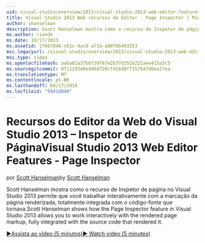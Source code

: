 ```yaml
---
uid: visual-studio/overview/2013/visual-studio-2013-web-editor-features-page-inspector
title: Visual Studio 2013 Web recursos do Editor - Page Inspector | Microsoft Docs
author: shanselman
description: Scott Hanselman mostra como o recurso de Inspetor de página no Visual Studio 2013 permite que você trabalhar interativamente com a marcação da página renderizada, w totalmente integrada...
ms.author: riande
ms.date: 10/17/2013
ms.assetid: 17b67048-c61c-4ac0-a73a-a8079b493253
msc.legacyurl: /visual-studio/overview/2013/visual-studio-2013-web-editor-features-page-inspector
msc.type: video
ms.openlocfilehash: aa6a01a37b6f39f87e2b77d351b221aee415a3c5
ms.sourcegitcommit: 0f1119340e4464720cfd16d0ff15764746ea1fea
ms.translationtype: MT
ms.contentlocale: pt-BR
ms.lasthandoff: 04/17/2019
ms.locfileid: "59418840"
---
```

# <a name="visual-studio-2013-web-editor-features---page-inspector"></a><span data-ttu-id="13ae8-103">Recursos do Editor da Web do Visual Studio 2013 – Inspetor de Página</span><span class="sxs-lookup"><span data-stu-id="13ae8-103">Visual Studio 2013 Web Editor Features - Page Inspector</span></span>

<span data-ttu-id="13ae8-104">por [Scott Hanselman](https://github.com/shanselman)</span><span class="sxs-lookup"><span data-stu-id="13ae8-104">by [Scott Hanselman](https://github.com/shanselman)</span></span>

<span data-ttu-id="13ae8-105">Scott Hanselman mostra como o recurso de Inspetor de página no Visual Studio 2013 permite que você trabalhar interativamente com a marcação da página renderizada, totalmente integrada com o código-fonte que tornava.</span><span class="sxs-lookup"><span data-stu-id="13ae8-105">Scott Hanselman shows how the Page Inspector feature in Visual Studio 2013 allows you to work interactively with the rendered page markup, fully integrated with the source code that rendered it.</span></span>

[<span data-ttu-id="13ae8-106">&#9654;Assista ao vídeo (5 minutos)</span><span class="sxs-lookup"><span data-stu-id="13ae8-106">&#9654; Watch video (5 minutes)</span></span>](https://channel9.msdn.com/Blogs/ASP-NET-Site-Videos/visual-studio-2013-web-editor-features-page-inspector)
